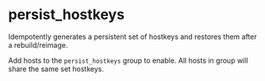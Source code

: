 # persist_hostkeys

Idempotently generates a persistent set of hostkeys and restores them after a rebuild/reimage.

Add hosts to the `persist_hostkeys` group to enable. All hosts in group will share the same set hostkeys.

